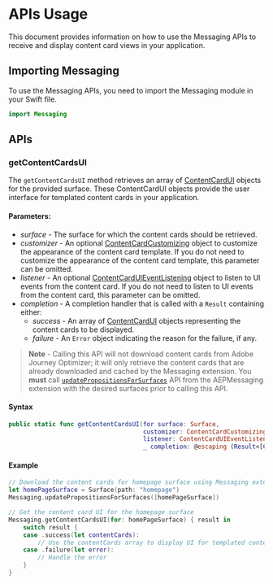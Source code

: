 # APIs Usage

This document provides information on how to use the Messaging APIs to receive and display content card views in your application.

## Importing Messaging

To use the Messaging APIs, you need to import the Messaging module in your Swift file.

```swift
import Messaging
```

## APIs

### getContentCardsUI

The `getContentCardsUI` method retrieves an array of [ContentCardUI](./public-classes/contentcardui.md) objects for the provided surface. These ContentCardUI objects provide the user interface for templated content cards in your application.

#### Parameters:

- _surface_ - The surface for which the content cards should be retrieved.
- _customizer_ - An optional [ContentCardCustomizing](./public-classes/contentcardcustomizing.md) object to customize the appearance of the content card template. If you do not need to customize the appearance of the content card template, this parameter can be omitted.
- _listener_ - An optional [ContentCardUIEventListening](./public-classes/contentcarduieventlistening.md) object to listen to UI events from the content card. If you do not need to listen to UI events from the content card, this parameter can be omitted.
- _completion_ - A completion handler that is called with a `Result` containing either:
    - _success_ - An array of [ContentCardUI](./public-classes/contentcardui.md) objects representing the content cards to be displayed.
    - _failure_ - An `Error` object indicating the reason for the failure, if any.

> **Note** - Calling this API will not download content cards from Adobe Journey Optimizer; it will only retrieve the content cards that are already downloaded and cached by the Messaging extension. You **must** call [`updatePropositionsForSurfaces`](../propositions/developer-documentation/api-usage.md#updatePropositionsForSurfaces) API from the AEPMessaging extension with the desired surfaces prior to calling this API. 

#### Syntax

```swift
public static func getContentCardsUI(for surface: Surface,
                                     customizer: ContentCardCustomizing? = nil,
                                     listener: ContentCardUIEventListening? = nil,
                                     _ completion: @escaping (Result<[ContentCardUI], Error>) -> Void)
```

#### Example

```swift
// Download the content cards for homepage surface using Messaging extension
let homePageSurface = Surface(path: "homepage")
Messaging.updatePropositionsForSurfaces([homePageSurface])

// Get the content card UI for the homepage surface
Messaging.getContentCardsUI(for: homePageSurface) { result in
    switch result {
    case .success(let contentCards):
        // Use the contentCards array to display UI for templated content cards in your application
    case .failure(let error):
        // Handle the error
    }
}
```